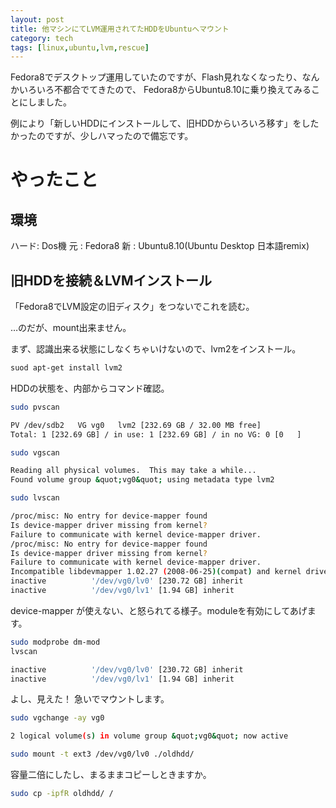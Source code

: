 ```yaml
---
layout: post
title: 他マシンにてLVM運用されてたHDDをUbuntuへマウント
category: tech
tags: [linux,ubuntu,lvm,rescue]
---
```


Fedora8でデスクトップ運用していたのですが、Flash見れなくなったり、なんかいろいろ不都合でてきたので、
Fedora8からUbuntu8.10に乗り換えてみることにしました。

例により「新しいHDDにインストールして、旧HDDからいろいろ移す」をしたかったのですが、少しハマったので備忘です。

# やったこと

## 環境

ハード: Dos機
元 : Fedora8
新 : Ubuntu8.10(Ubuntu Desktop 日本語remix)

## 旧HDDを接続＆LVMインストール

「Fedora8でLVM設定の旧ディスク」をつないでこれを読む。

…のだが、mount出来ません。

まず、認識出来る状態にしなくちゃいけないので、lvm2をインストール。

```bash
suod apt-get install lvm2
```

HDDの状態を、内部からコマンド確認。

```bash
sudo pvscan

PV /dev/sdb2   VG vg0   lvm2 [232.69 GB / 32.00 MB free]
Total: 1 [232.69 GB] / in use: 1 [232.69 GB] / in no VG: 0 [0   ]

sudo vgscan

Reading all physical volumes.  This may take a while...
Found volume group &quot;vg0&quot; using metadata type lvm2

sudo lvscan

/proc/misc: No entry for device-mapper found
Is device-mapper driver missing from kernel?
Failure to communicate with kernel device-mapper driver.
/proc/misc: No entry for device-mapper found
Is device-mapper driver missing from kernel?
Failure to communicate with kernel device-mapper driver.
Incompatible libdevmapper 1.02.27 (2008-06-25)(compat) and kernel driver
inactive          '/dev/vg0/lv0' [230.72 GB] inherit
inactive          '/dev/vg0/lv1' [1.94 GB] inherit
```

device-mapper が使えない、と怒られてる様子。moduleを有効にしてあげます。

```bash
sudo modprobe dm-mod
lvscan

inactive          '/dev/vg0/lv0' [230.72 GB] inherit
inactive          '/dev/vg0/lv1' [1.94 GB] inherit
```

よし、見えた！ 急いでマウントします。

```bash
sudo vgchange -ay vg0

2 logical volume(s) in volume group &quot;vg0&quot; now active

sudo mount -t ext3 /dev/vg0/lv0 ./oldhdd/
```

容量二倍にしたし、まるままコピーしときますか。

```bash
sudo cp -ipfR oldhdd/ /
```
